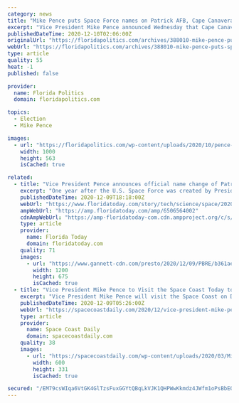 ```yaml
---
category: news
title: "Mike Pence puts Space Force names on Patrick AFB, Cape Canaveral"
excerpt: "Vice President Mike Pence announced Wednesday that Cape Canaveral Air Force Station and Patrick Air Force Base have been renamed as part of the new military branch Space Force. To"
publishedDateTime: 2020-12-10T02:06:00Z
originalUrl: "https://floridapolitics.com/archives/388010-mike-pence-puts-space-force-names-on-patrick-afb-cape-canaveral"
webUrl: "https://floridapolitics.com/archives/388010-mike-pence-puts-space-force-names-on-patrick-afb-cape-canaveral"
type: article
quality: 55
heat: -1
published: false

provider:
  name: Florida Politics
  domain: floridapolitics.com

topics:
  - Election
  - Mike Pence

images:
  - url: "https://floridapolitics.com/wp-content/uploads/2020/10/pence-1000x563.jpeg"
    width: 1000
    height: 563
    isCached: true

related:
  - title: "Vice President Pence announces official name change of Patrick Space Force Base"
    excerpt: "One year after the U.S. Space Force was created by President Trump and Patrick Air Force Base was designated a space force base, Vice President Mike Pence made the name change to Patrick Space Force Base official."
    publishedDateTime: 2020-12-09T18:18:00Z
    webUrl: "https://www.floridatoday.com/story/tech/science/space/2020/12/09/vice-president-pence-announces-official-name-change-patrick-space-force-base/6506564002/"
    ampWebUrl: "https://amp.floridatoday.com/amp/6506564002"
    cdnAmpWebUrl: "https://amp-floridatoday-com.cdn.ampproject.org/c/s/amp.floridatoday.com/amp/6506564002"
    type: article
    provider:
      name: Florida Today
      domain: floridatoday.com
    quality: 71
    images:
      - url: "https://www.gannett-cdn.com/presto/2020/12/09/PBRE/b361ae31-26de-47bf-adcd-6538f9e1acc9-SpaceForce2.jpg?auto=webp&crop=4031,2268,x0,y604&format=pjpg&width=1200"
        width: 1200
        height: 675
        isCached: true
  - title: "Vice President Mike Pence to Visit the Space Coast Today to Chair the White House National Space Council"
    excerpt: "Vice President Mike Pence will visit the Space Coast on Dec. 9 to chair the White House National Space Council on December 9 at Kennedy Space Center."
    publishedDateTime: 2020-12-09T05:26:00Z
    webUrl: "https://spacecoastdaily.com/2020/12/vice-president-mike-pence-to-visit-the-space-coast-today-to-chair-the-white-house-national-space-council/"
    type: article
    provider:
      name: Space Coast Daily
      domain: spacecoastdaily.com
    quality: 38
    images:
      - url: "https://spacecoastdaily.com/wp-content/uploads/2020/03/Mike-Pence-Vice-President-600-2.jpg"
        width: 600
        height: 331
        isCached: true

secured: "/EM79csWIqa6VtGK4GlTzsFuxGGYtQBqLkVJK1QHPWwKkmdz4JWfm1oPsBbEO1Pv1TizxDuYVH0Yro6G4dQ8+fQg/XVXWSCKqcR6KL0uHsx8WksyrL3mi0+16zVmxa5TyB9FDpHhvpZ7vb0dZxdiioweWZJifRwteNgEK9VMDprmyLKwMdmtxMDhGCs9lYBSFW4BfbVVPMtNPgUtxR6mnb20LwCShjuh/gA81OoBN/q2FYnEft6L7QdZ0C3WegJAb3WBtB+ihy7mCuSsODFAnwMd3MfdKEviADGVtsV/UXcLIJc7bQkvOmZ1X67rT3OBvgD58ig686T26WyfW4K+2jaLY11WhvcYDgfNbCxEcqY=;UuGG+zL4q7u99ku52ivvQA=="
---
```


